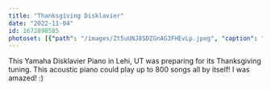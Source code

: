 ```yaml
---
title: "Thanksgiving Disklavier"
date: "2022-11-04"
id: 1672898585
photoset: [{"path": "/images/Zt5uUNJ8SDZGnAG3FHEvLp.jpeg", "caption": "", "thumbnail": "True"}]
---
```

This Yamaha Disklavier Piano in Lehi, UT was preparing for its Thanksgiving tuning. This acoustic piano could play up to 800 songs all by itself! I was amazed! :)